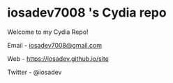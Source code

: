 # iosadev7008 's Cydia repo
Welcome to my Cydia Repo!

Email - iosadev7008@gmail.com

Web - https://iosadev.github.io/site

Twitter - @iosadev
